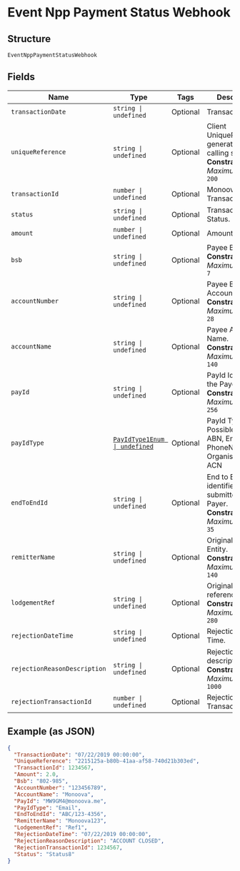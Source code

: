 
# Event Npp Payment Status Webhook

## Structure

`EventNppPaymentStatusWebhook`

## Fields

| Name | Type | Tags | Description |
|  --- | --- | --- | --- |
| `transactionDate` | `string \| undefined` | Optional | Transaction Date. |
| `uniqueReference` | `string \| undefined` | Optional | Client UniqueReference, generated by the calling service.<br>**Constraints**: *Maximum Length*: `200` |
| `transactionId` | `number \| undefined` | Optional | Monoova Transaction Id. |
| `status` | `string \| undefined` | Optional | Transaction Status. |
| `amount` | `number \| undefined` | Optional | Amount. |
| `bsb` | `string \| undefined` | Optional | Payee BSB.<br>**Constraints**: *Maximum Length*: `7` |
| `accountNumber` | `string \| undefined` | Optional | Payee Bank Account Number.<br>**Constraints**: *Maximum Length*: `28` |
| `accountName` | `string \| undefined` | Optional | Payee Account Name.<br>**Constraints**: *Maximum Length*: `140` |
| `payId` | `string \| undefined` | Optional | PayId Identifier of the Payee.<br>**Constraints**: *Maximum Length*: `256` |
| `payIdType` | [`PayIdType1Enum \| undefined`](../../doc/models/pay-id-type-1-enum.md) | Optional | PayId Type. Possible values:&nbsp; ABN, Email, PhoneNumber, OrganisationId, ACN |
| `endToEndId` | `string \| undefined` | Optional | End to End identifier submitted by Payer.<br>**Constraints**: *Maximum Length*: `35` |
| `remitterName` | `string \| undefined` | Optional | Original Remitting Entity.<br>**Constraints**: *Maximum Length*: `140` |
| `lodgementRef` | `string \| undefined` | Optional | Original Payment reference.<br>**Constraints**: *Maximum Length*: `280` |
| `rejectionDateTime` | `string \| undefined` | Optional | Rejection Date Time. |
| `rejectionReasonDescription` | `string \| undefined` | Optional | Rejection reason description.<br>**Constraints**: *Maximum Length*: `1000` |
| `rejectionTransactionId` | `number \| undefined` | Optional | Rejection Transaction Id. |

## Example (as JSON)

```json
{
  "TransactionDate": "07/22/2019 00:00:00",
  "UniqueReference": "2215125a-b80b-41aa-af58-740d21b303ed",
  "TransactionId": 1234567,
  "Amount": 2.0,
  "Bsb": "802-985",
  "AccountNumber": "123456789",
  "AccountName": "Monoova",
  "PayId": "MW9GM4@monoova.me",
  "PayIdType": "Email",
  "EndToEndId": "ABC/123-4356",
  "RemitterName": "Monoova123",
  "LodgementRef": "Ref1",
  "RejectionDateTime": "07/22/2019 00:00:00",
  "RejectionReasonDescription": "ACCOUNT CLOSED",
  "RejectionTransactionId": 1234567,
  "Status": "Status8"
}
```

